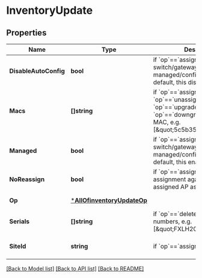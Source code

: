 # InventoryUpdate

## Properties
Name | Type | Description | Notes
------------ | ------------- | ------------- | -------------
**DisableAutoConfig** | **bool** | if &#x60;op&#x60;&#x3D;&#x3D;&#x60;assign&#x60;, a **cloud-ready** switch/gateway will be managed/configured by Mist by default, this disabled the behavior | [optional] [default to false]
**Macs** | **[]string** | if &#x60;op&#x60;&#x3D;&#x3D;&#x60;assign&#x60;, &#x60;op&#x60;&#x3D;&#x3D;&#x60;unassign&#x60;, &#x60;op&#x60;&#x3D;&#x3D;&#x60;upgrade_to_mist&#x60;or &#x60;op&#x60;&#x3D;&#x3D;&#x60;downgrade_to_jsi&#x60; , list of MAC, e.g. [\&quot;5c5b350e0001\&quot;] | [optional] [default to null]
**Managed** | **bool** | if &#x60;op&#x60;&#x3D;&#x3D;&#x60;assign&#x60;, an **adopted** switch/gateway will not be managed/configured by Mist by default, this enables the behavior | [optional] [default to false]
**NoReassign** | **bool** | if &#x60;op&#x60;&#x3D;&#x3D;&#x60;assign&#x60;, if true, treat site assignment against an already assigned AP as error | [optional] [default to null]
**Op** | [***AllOfinventoryUpdateOp**](AllOfinventoryUpdateOp.md) |  | [default to null]
**Serials** | **[]string** | if &#x60;op&#x60;&#x3D;&#x3D;&#x60;delete&#x60;, list of serial numbers, e.g. [\&quot;FXLH2015150025\&quot;] | [optional] [default to null]
**SiteId** | **string** | if &#x60;op&#x60;&#x3D;&#x3D;&#x60;assign&#x60;, target site id | [optional] [default to null]

[[Back to Model list]](../README.md#documentation-for-models) [[Back to API list]](../README.md#documentation-for-api-endpoints) [[Back to README]](../README.md)

